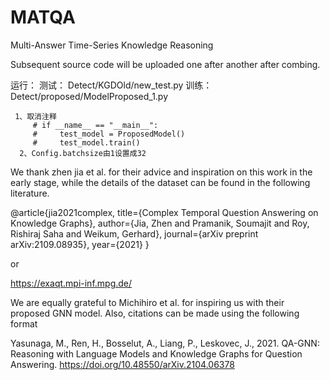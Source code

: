 # MATQA
Multi-Answer Time-Series Knowledge Reasoning


Subsequent source code will be uploaded one after another after combing.





运行：
  测试：
	Detect/KGDOld/new_test.py
  训练：
    Detect/proposed/ModelProposed_1.py

     1、取消注释
         # if __name__ == "__main__":
         #     test_model = ProposedModel()
         #     test_model.train()
	  2、Config.batchsize由1设置成32





We thank zhen jia et al. for their advice and inspiration on this work in the early stage, while the details of the dataset can be found in the following literature.

@article{jia2021complex,
  title={Complex Temporal Question Answering on Knowledge Graphs},
  author={Jia, Zhen and Pramanik, Soumajit and Roy, Rishiraj Saha and Weikum, Gerhard},
  journal={arXiv preprint arXiv:2109.08935},
  year={2021}
}

or 

https://exaqt.mpi-inf.mpg.de/



We are equally grateful to Michihiro et al. for inspiring us with their proposed GNN model. Also, citations can be made using the following format

Yasunaga, M., Ren, H., Bosselut, A., Liang, P., Leskovec, J., 2021. QA-GNN: Reasoning with Language Models and Knowledge Graphs for Question Answering. https://doi.org/10.48550/arXiv.2104.06378


